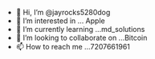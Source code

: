 - 👋 Hi, I’m @jayrocks5280dog
- 👀 I’m interested in ... Apple
- 🌱 I’m currently learning ...md_solutions
- 💞️ I’m looking to collaborate on ...Bitcoin
- 📫 How to reach me ...7207661961

<!---
jayrocks5280dog/jayrocks5280dog is a ✨ special ✨ repository because its `README.md` (this file) appears on your GitHub profile.
You can click the Preview link to take a look at your changes.
--->
